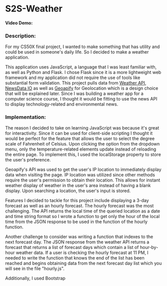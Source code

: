 # S2S-Weather

#### Video Demo:  <URL HERE>

### Description: 
For my CS50X final project, I wanted to make something that has utility and could be used in someone's daily life. So I decided to make a weather application.

This application uses JavaScript, a language that I was least familiar with, as well as Python and Flask. I chose Flask since it is a more lightweight web framework and my application did not require the use of tools like substantial form validation. This project pulls data from [Weather API](https://www.weatherapi.com/), [NewsData IO](https://newsdata.io/) as well as [Geoapify](https://www.geoapify.com/) for Geolocation which is a design choice that will be explained later. Since I was building a weather app for a computer science course, I thought it would be fitting to use the news API to display technology-related and environmental news.

### Implementation:

The reason I decided to take on learning JavaScript was because it's great for interactivity. Since it can be used for client-side scripting I thought it would be perfect for the feature that allows the user to select the degree scale of Fahrenheit of Celsius. Upon clicking the option from the dropdown menu, only the temperature-related elements update instead of reloading the entire page. To implement this, I used the localStorage property to store the user's preference.

Geoapify's API was used to get the user's IP location to immediately display data when visiting the page. IP location was utilized since other methods require the user's permission to obtain their location. This allows for instant weather display of weather in the user's area instead of having a blank display. Upon searching a location, the user's input is stored.

Features I decided to tackle for this project include displaying a 3-day forecast as well as an hourly forecast. The hourly forecast was the most challenging. The API returns the local time of the queried location as a date and time string format so I wrote a function to get only the hour of the local time from the JSON response to be used in the function of the hourly function. 

Another challenge to consider was writing a function that indexes to the next forecast day. The JSON response from the weather API returns a forecast that returns a list of forecast days which contain a list of hour-by-hour weather data. If a user is checking the hourly forecast at 11 PM, I needed to write the function that knows the end of the list has been reached and begins obtaining data from the next forecast day list which you will see in the file "hourly.js".

Additionally, I used Bootstrap 






